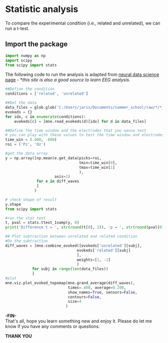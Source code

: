# Statistic analysis
To compare the experimental condition (i.e., related and unrelated), we can run a t-test.

## Import the package
```python
import numpy as np
import scipy
from scipy import stats
```

The following code to run the analysis is adapted from [neural data science page](https://neuraldatascience.io/7-eeg/erp_group_stats.html) - **this site is also a good source to learn EEG analysis*.

```python
##Define the condition
conditions = ['related', 'unrelated']

##Get the data
data_files = glob.glob('C:/Users/jaris/Documents/summer_school/raw/*/*_N400-ave.fif')
evokeds = {}
for idx, c in enumerate(conditions):
    evokeds[c] = [mne.read_evokeds(d)[idx] for d in data_files]

##Define the time window and the electrodes that you wanna test
# you can play with these values to test the time window and electrodes
time_win = (.400, .600)
roi = ('Pz', 'Oz')

#get the data array
y = np.array([np.mean(e.get_data(picks=roi, 
                                 tmin=time_win[0], 
                                 tmax=time_win[1]
                                 ),
                      axis=1) 
              for e in diff_waves
              ]
             )

# check shape of result
y.shape
from scipy import stats 

#run the stat test
t, pval = stats.ttest_1samp(y, 0)
print('Difference t = ', str(round(t[0], 2)), 'p = ', str(round(pval[0], 4)))

## Plot subtraction between unrelated and related condition
#Do the subtraction
diff_waves = [mne.combine_evoked([evokeds['unrelated'][subj], 
                                evokeds['related'][subj]
                                ],
                                weights=[1, -1]
                                ) 
            for subj in range(len(data_files))
            ]
#plot
mne.viz.plot_evoked_topomap(mne.grand_average(diff_waves), 
                            times=.400, average=0.200, 
                            show_names=True, sensors=False,
                            contours=False,
                            size=4
                           )


```

**-FIN-** </br>
That's all, hope you learn something new and enjoy it. Please do let me know if you have any comments or questions. </br>

**THANK YOU** 






